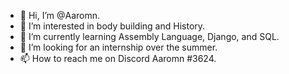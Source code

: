 - 👋 Hi, I’m @Aaromn.
- 👀 I’m interested in body building and History.
- 🌱 I’m currently learning Assembly Language, Django, and SQL.
- 💞️ I’m looking for an internship over the summer.
- 📫 How to reach me on Discord Aaromn #3624.

<!---
Aaromn/Aaromn is a ✨ special ✨ repository because its `README.md` (this file) appears on your GitHub profile.
You can click the Preview link to take a look at your changes.
--->
